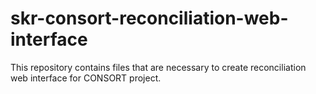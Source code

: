 # skr-consort-reconciliation-web-interface
This repository contains files that are necessary to create reconciliation web interface for CONSORT project.
